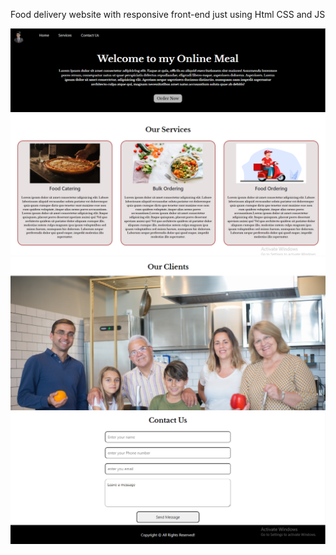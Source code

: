 Food delivery website with responsive front-end just using Html CSS and JS

<img src="https://github.com/ahmedrohailawan/Food-Delivery-project/blob/main/readme%20files/pg1.png" width="900">
<img src="https://github.com/ahmedrohailawan/Food-Delivery-project/blob/main/readme%20files/pg2.png" width="900">
<img src="https://github.com/ahmedrohailawan/Food-Delivery-project/blob/main/readme%20files/pg3.png" width="900">
<img src="https://github.com/ahmedrohailawan/Food-Delivery-project/blob/main/readme%20files/pg4.png" width="900">
